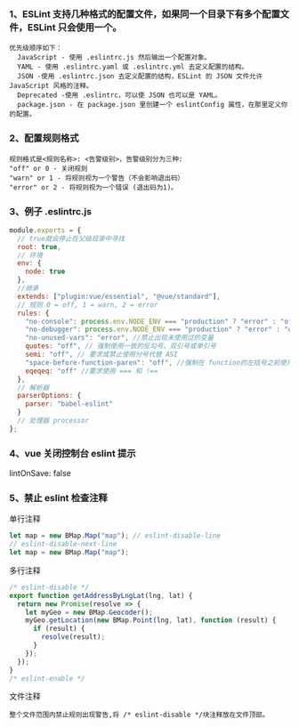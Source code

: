 ### 1、ESLint 支持几种格式的配置文件，如果同一个目录下有多个配置文件，ESLint 只会使用一个。

    优先级顺序如下：
      JavaScript - 使用 .eslintrc.js 然后输出一个配置对象。
      YAML - 使用 .eslintrc.yaml 或 .eslintrc.yml 去定义配置的结构。
      JSON -使用 .eslintrc.json 去定义配置的结构，ESLint 的 JSON 文件允许 JavaScript 风格的注释。
      Deprecated -使用 .eslintrc，可以使 JSON 也可以是 YAML。
      package.json - 在 package.json 里创建一个 eslintConfig 属性，在那里定义你的配置。

### 2、配置规则格式

    规则格式是<规则名称>: <告警级别>，告警级别分为三种:
    "off" or 0 - 关闭规则
    "warn" or 1 - 将规则视为一个警告（不会影响退出码）
    "error" or 2 - 将规则视为一个错误 (退出码为1)。

### 3、例子 .eslintrc.js

```js
module.exports = {
  // true就会停止在父级目录中寻找
  root: true,
  // 环境
  env: {
    node: true
  },
  //继承
  extends: ["plugin:vue/essential", "@vue/standard"],
  // 规则 0 = off, 1 = warn, 2 = error
  rules: {
    "no-console": process.env.NODE_ENV === "production" ? "error" : "off", //禁用 console
    "no-debugger": process.env.NODE_ENV === "production" ? "error" : "off", //禁用 debugger
    "no-unused-vars": "error", //禁止出现未使用过的变量
    quotes: "off", // 强制使用一致的反勾号、双引号或单引号
    semi: "off", // 要求或禁止使用分号代替 ASI
    "space-before-function-paren": "off", //强制在 function的左括号之前使用一致的空格
    eqeqeq: "off" //要求使用 === 和 !==
  },
  // 解析器
  parserOptions: {
    parser: "babel-eslint"
  }
  // 处理器 processor
};
```

### 4、vue 关闭控制台 eslint 提示

lintOnSave: false

### 5、禁止 eslint 检查注释

单行注释

```js
let map = new BMap.Map("map"); // eslint-disable-line
// eslint-disable-next-line
let map = new BMap.Map("map");
```

多行注释

```js
/* eslint-disable */
export function getAddressByLngLat(lng, lat) {
  return new Promise(resolve => {
    let myGeo = new BMap.Geocoder();
    myGeo.getLocation(new BMap.Point(lng, lat), function (result) {
      if (result) {
        resolve(result);
      }
    });
  });
}
/* eslint-enable */
```

文件注释

```
整个文件范围内禁止规则出现警告,将 /* eslint-disable */块注释放在文件顶部。
```
